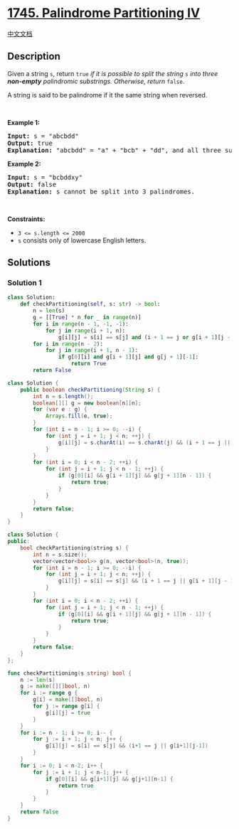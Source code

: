 # [1745. Palindrome Partitioning IV](https://leetcode.com/problems/palindrome-partitioning-iv)

[中文文档](/solution/1700-1799/1745.Palindrome%20Partitioning%20IV/README.md)

<!-- tags:String,Dynamic Programming -->

<!-- difficulty:Hard -->

## Description

<p>Given a string <code>s</code>, return <code>true</code> <em>if it is possible to split the string</em> <code>s</code> <em>into three <strong>non-empty</strong> palindromic substrings. Otherwise, return </em><code>false</code>.​​​​​</p>

<p>A string is said to be palindrome if it the same string when reversed.</p>

<p>&nbsp;</p>
<p><strong class="example">Example 1:</strong></p>

<pre>
<strong>Input:</strong> s = &quot;abcbdd&quot;
<strong>Output:</strong> true
<strong>Explanation: </strong>&quot;abcbdd&quot; = &quot;a&quot; + &quot;bcb&quot; + &quot;dd&quot;, and all three substrings are palindromes.
</pre>

<p><strong class="example">Example 2:</strong></p>

<pre>
<strong>Input:</strong> s = &quot;bcbddxy&quot;
<strong>Output:</strong> false
<strong>Explanation: </strong>s cannot be split into 3 palindromes.
</pre>

<p>&nbsp;</p>
<p><strong>Constraints:</strong></p>

<ul>
	<li><code>3 &lt;= s.length &lt;= 2000</code></li>
	<li><code>s</code>​​​​​​ consists only of lowercase English letters.</li>
</ul>

## Solutions

### Solution 1

<!-- tabs:start -->

```python
class Solution:
    def checkPartitioning(self, s: str) -> bool:
        n = len(s)
        g = [[True] * n for _ in range(n)]
        for i in range(n - 1, -1, -1):
            for j in range(i + 1, n):
                g[i][j] = s[i] == s[j] and (i + 1 == j or g[i + 1][j - 1])
        for i in range(n - 2):
            for j in range(i + 1, n - 1):
                if g[0][i] and g[i + 1][j] and g[j + 1][-1]:
                    return True
        return False
```

```java
class Solution {
    public boolean checkPartitioning(String s) {
        int n = s.length();
        boolean[][] g = new boolean[n][n];
        for (var e : g) {
            Arrays.fill(e, true);
        }
        for (int i = n - 1; i >= 0; --i) {
            for (int j = i + 1; j < n; ++j) {
                g[i][j] = s.charAt(i) == s.charAt(j) && (i + 1 == j || g[i + 1][j - 1]);
            }
        }
        for (int i = 0; i < n - 2; ++i) {
            for (int j = i + 1; j < n - 1; ++j) {
                if (g[0][i] && g[i + 1][j] && g[j + 1][n - 1]) {
                    return true;
                }
            }
        }
        return false;
    }
}
```

```cpp
class Solution {
public:
    bool checkPartitioning(string s) {
        int n = s.size();
        vector<vector<bool>> g(n, vector<bool>(n, true));
        for (int i = n - 1; i >= 0; --i) {
            for (int j = i + 1; j < n; ++j) {
                g[i][j] = s[i] == s[j] && (i + 1 == j || g[i + 1][j - 1]);
            }
        }
        for (int i = 0; i < n - 2; ++i) {
            for (int j = i + 1; j < n - 1; ++j) {
                if (g[0][i] && g[i + 1][j] && g[j + 1][n - 1]) {
                    return true;
                }
            }
        }
        return false;
    }
};
```

```go
func checkPartitioning(s string) bool {
	n := len(s)
	g := make([][]bool, n)
	for i := range g {
		g[i] = make([]bool, n)
		for j := range g[i] {
			g[i][j] = true
		}
	}
	for i := n - 1; i >= 0; i-- {
		for j := i + 1; j < n; j++ {
			g[i][j] = s[i] == s[j] && (i+1 == j || g[i+1][j-1])
		}
	}
	for i := 0; i < n-2; i++ {
		for j := i + 1; j < n-1; j++ {
			if g[0][i] && g[i+1][j] && g[j+1][n-1] {
				return true
			}
		}
	}
	return false
}
```

<!-- tabs:end -->

<!-- end -->
